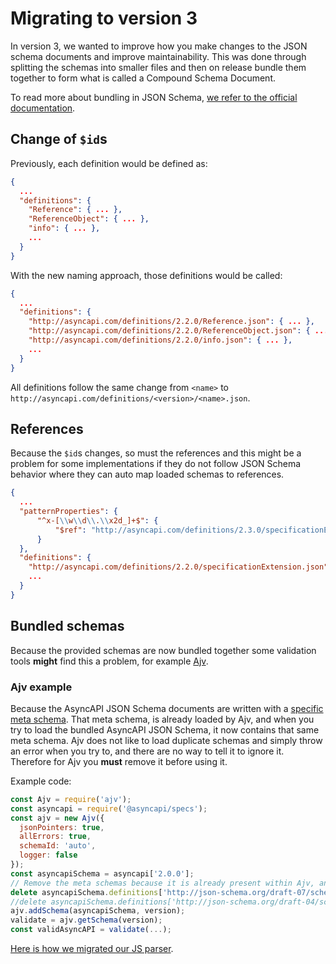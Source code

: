 # Migrating to version 3

In version 3, we wanted to improve how you make changes to the JSON schema documents and improve maintainability. This was done through splitting the schemas into smaller files and then on release bundle them together to form what is called a Compound Schema Document.

To read more about bundling in JSON Schema, [we refer to the official documentation](https://json-schema.org/understanding-json-schema/structuring.html#bundling).

## Change of `$id`s

Previously, each definition would be defined as:

```json
{
  ...
  "definitions": {
    "Reference": { ... },
    "ReferenceObject": { ... },
    "info": { ... },
    ...
  }
}
```

With the new naming approach, those definitions would be called:

```json
{
  ...
  "definitions": {
    "http://asyncapi.com/definitions/2.2.0/Reference.json": { ... },
    "http://asyncapi.com/definitions/2.2.0/ReferenceObject.json": { ... },
    "http://asyncapi.com/definitions/2.2.0/info.json": { ... },
    ...
  }
}
```

All definitions follow the same change from `<name>` to `http://asyncapi.com/definitions/<version>/<name>.json`.
## References
Because the `$id`s changes, so must the references and this might be a problem for some implementations if they do not follow JSON Schema behavior where they can auto map loaded schemas to references.

```json
{
  ...
  "patternProperties": {
      "^x-[\\w\\d\\.\\x2d_]+$": {
          "$ref": "http://asyncapi.com/definitions/2.3.0/specificationExtension.json"
      }
  },
  "definitions": {
    "http://asyncapi.com/definitions/2.2.0/specificationExtension.json": { ... },
    ...
  }
}
```

## Bundled schemas
Because the provided schemas are now bundled together some validation tools **might** find this a problem, for example [Ajv](#ajv-example).

### Ajv example
Because the AsyncAPI JSON Schema documents are written with a [specific meta schema](https://github.com/asyncapi/spec-json-schemas/blob/5d6ea0361a5b30707afa67a2df28e2805095c10f/schemas/2.3.0.json#L3). That meta schema, is already loaded by Ajv, and when you try to load the bundled AsyncAPI JSON Schema, it now contains that same meta schema. Ajv does not like to load duplicate schemas and simply throw an error when you try to, and there are no way to tell it to ignore it. Therefore for Ajv you **must** remove it before using it.

Example code:
```js
const Ajv = require('ajv');
const asyncapi = require('@asyncapi/specs');
const ajv = new Ajv({
  jsonPointers: true,
  allErrors: true,
  schemaId: 'auto',
  logger: false
});
const asyncapiSchema = asyncapi['2.0.0'];
// Remove the meta schemas because it is already present within Ajv, and it's not possible to add duplicate schemas.
delete asyncapiSchema.definitions['http://json-schema.org/draft-07/schema'];
//delete asyncapiSchema.definitions['http://json-schema.org/draft-04/schema']; <-- This is needed if you use AsyncAPI > v2 
ajv.addSchema(asyncapiSchema, version);
validate = ajv.getSchema(version);
const validAsyncAPI = validate(...);
```

[Here is how we migrated our JS parser](https://github.com/asyncapi/parser-js/pull/423). 
